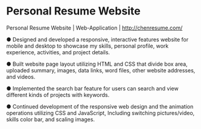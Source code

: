 # Personal Resume Website
Personal Resume Website | Web-Application | http://chenresume.com/

● Designed and developed a responsive, interactive features website for mobile and desktop to showcase my skills, personal profile, work experience, activities, and project details. 

● Built website page layout utilizing HTML and CSS that divide box area, uploaded summary, images, data links, word files, other website addresses, and videos. 

● Implemented the search bar feature for users can search and view different kinds of projects with keywords. 

● Continued development of the responsive web design and the animation operations utilizing CSS and JavaScript, Including switching pictures/video, skills color bar, and scaling images.
